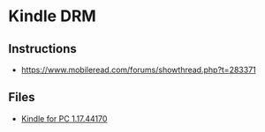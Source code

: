# Kindle DRM

## Instructions
- <https://www.mobileread.com/forums/showthread.php?t=283371>

## Files
- [Kindle for PC 1.17.44170](https://web.archive.org/web/20170111102550/https://s3.amazonaws.com/kindleforpc/44183/KindleForPC-installer-1.17.44183.exe)